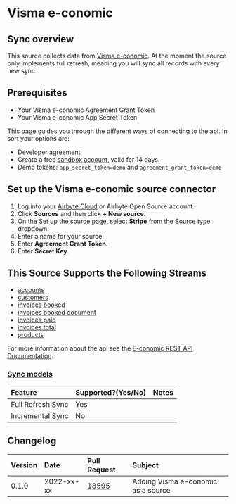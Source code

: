# Visma e-conomic

## Sync overview
This source collects data from [Visma e-conomic](https://developer.visma.com/api/e-conomic/).
At the moment the source only implements full refresh, meaning you will sync all records with every new sync.

## Prerequisites

* Your Visma e-conomic Agreement Grant Token
* Your Visma e-conomic App Secret Token

[This page](https://www.e-conomic.com/developer/connect) guides you through the different ways of connecting to the api.
In sort your options are: 
* Developer agreement
* Create a free [sandbox account](https://www.e-conomic.dk/regnskabsprogram/demo-alle), valid for 14 days.
* Demo tokens:  ``app_secret_token=demo`` and ``agreement_grant_token=demo``

## Set up the Visma e-conomic source connector

1. Log into your [Airbyte Cloud](https://cloud.airbyte.io/workspaces) or Airbyte Open Source account.
2. Click **Sources** and then click **+ New source**.
3. On the Set up the source page, select **Stripe** from the Source type dropdown.
4. Enter a name for your source.
5. Enter **Agreement Grant Token**.
6. Enter **Secret Key**.



## This Source Supports the Following Streams

* [accounts](https://restdocs.e-conomic.com/#get-accounts)
* [customers](https://restdocs.e-conomic.com/#get-customers)
* [invoices booked](https://restdocs.e-conomic.com/#get-invoices-booked)
* [invoices booked document](https://restdocs.e-conomic.com/#get-invoices-booked-bookedinvoicenumber)
* [invoices paid](https://restdocs.e-conomic.com/#get-invoices-paid)
* [invoices total](https://restdocs.e-conomic.com/#get-invoices-totals)
* [products](https://restdocs.e-conomic.com/#get-products)

For more information about the api see the [E-conomic REST API Documentation](https://restdocs.e-conomic.com/#tl-dr).

### [Sync models](https://docs.airbyte.com/cloud/core-concepts/#connection-sync-modes)

| Feature | Supported?\(Yes/No\) | Notes |
| :--- | :--- | :--- |
| Full Refresh Sync | Yes |  |
| Incremental Sync | No |  |



## Changelog

| Version | Date       | Pull Request                                        | Subject                            |
| :------ |:-----------|:----------------------------------------------------|:-----------------------------------|
| 0.1.0   | 2022-xx-xx | [18595](https://github.com/airbytehq/airbyte/pull/18595) | Adding Visma e-conomic as a source |